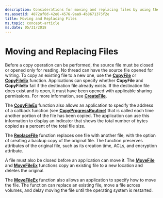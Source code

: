```yaml
---
description: Considerations for moving and replacing files by using the CopyFileEx, CreateFile, Replacefile, and MoveFileEx functions.
ms.assetid: 4872af0d-42e8-4576-9aa9-4b8671375f2e
title: Moving and Replacing Files
ms.topic: concept-article
ms.date: 05/31/2018
---
```


# Moving and Replacing Files

Before a copy operation can be performed, the source file must be closed or opened only for reading. No thread can have the source file opened for writing. To copy an existing file to a new one, use the [**CopyFile**](/windows/desktop/api/WinBase/nf-winbase-copyfile) or [**CopyFileEx**](/windows/desktop/api/WinBase/nf-winbase-copyfileexa) function. Applications can specify whether **CopyFile** and **CopyFileEx** fail if the destination file already exists. If the destination file does exist and is open, it must have been opened with applicable sharing permissions. For more information, see [**CreateFile**](/windows/desktop/api/FileAPI/nf-fileapi-createfilea).

The [**CopyFileEx**](/windows/desktop/api/WinBase/nf-winbase-copyfileexa) function also allows an application to specify the address of a callback function (see [**CopyProgressRoutine**](/windows/desktop/api/WinBase/nc-winbase-lpprogress_routine)) that is called each time another portion of the file has been copied. The application can use this information to display an indicator that shows the total number of bytes copied as a percent of the total file size.

The [**ReplaceFile**](/windows/desktop/api/WinBase/nf-winbase-replacefilea) function replaces one file with another file, with the option of creating a backup copy of the original file. The function preserves attributes of the original file, such as its creation time, ACLs, and encryption attribute.

A file must also be closed before an application can move it. The [**MoveFile**](/windows/desktop/api/WinBase/nf-winbase-movefile) and [**MoveFileEx**](/windows/desktop/api/WinBase/nf-winbase-movefileexa) functions copy an existing file to a new location and deletes the original.

The [**MoveFileEx**](/windows/desktop/api/WinBase/nf-winbase-movefileexa) function also allows an application to specify how to move the file. The function can replace an existing file, move a file across volumes, and delay moving the file until the operating system is restarted.

 

 




